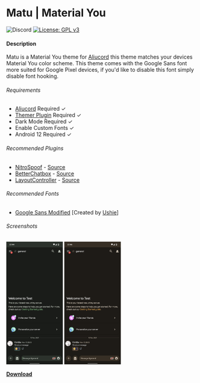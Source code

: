 # Matu | Material You
![Discord](https://img.shields.io/discord/811255666990907402?label=Aliucord%20Support&logo=discord&logoColor=white&style=flat-square) [![License: GPL v3](https://img.shields.io/badge/License-GPLv3-blue.svg?style=flat-square)](https://www.gnu.org/licenses/gpl-3.0)

#### Description
Matu is a Material You theme for [Aliucord](https://github.com/Aliucord/Aliucord) this theme matches your devices Material You color scheme. 
This theme comes with the Google Sans font more suited for Google Pixel devices, if you'd like to disable this font simply disable font hooking.

###### Requirements
- [Aliucord](https://github.com/Aliucord/Aliucord) Required ✓
- [Themer Plugin](https://github.com/Vendicated/AliucordPlugins/blob/main/Themer/README.md) Required ✓
- Dark Mode Required ✓
- Enable Custom Fonts ✓
- Android 12 Required ✓

###### Recommended Plugins
- [NitroSpoof](https://discord.com/channels/811255666990907402/811275162715553823/845348833142505544) - [Source](https://github.com/X1nto/AliucordPlugins#nitrospoof)
- [BetterChatbox](https://discord.com/channels/811255666990907402/845784407846813696/910302649348395110) - [Source](https://github.com/X1nto/AliucordPlugins#layoutcontroller)
- [LayoutController](https://discord.com/channels/811255666990907402/811275162715553823/845348833142505544) - [Source](https://github.com/wingio/plugins/#betterchatbox)

###### Recommended Fonts
- [Google Sans Modified](https://raw.githubusercontent.com/Ushie/main/main/Productsansbutbetter.ttf) [Created by [Ushie](https://github.com/Ushie)]

###### Screenshots
<img src="Img1.png" width="150"/> <img src="Img2.png" width="150"/>

[**Download**](https://github.com/MrSpidercat/Matu/releases/download/Release/matu-dark.json)
